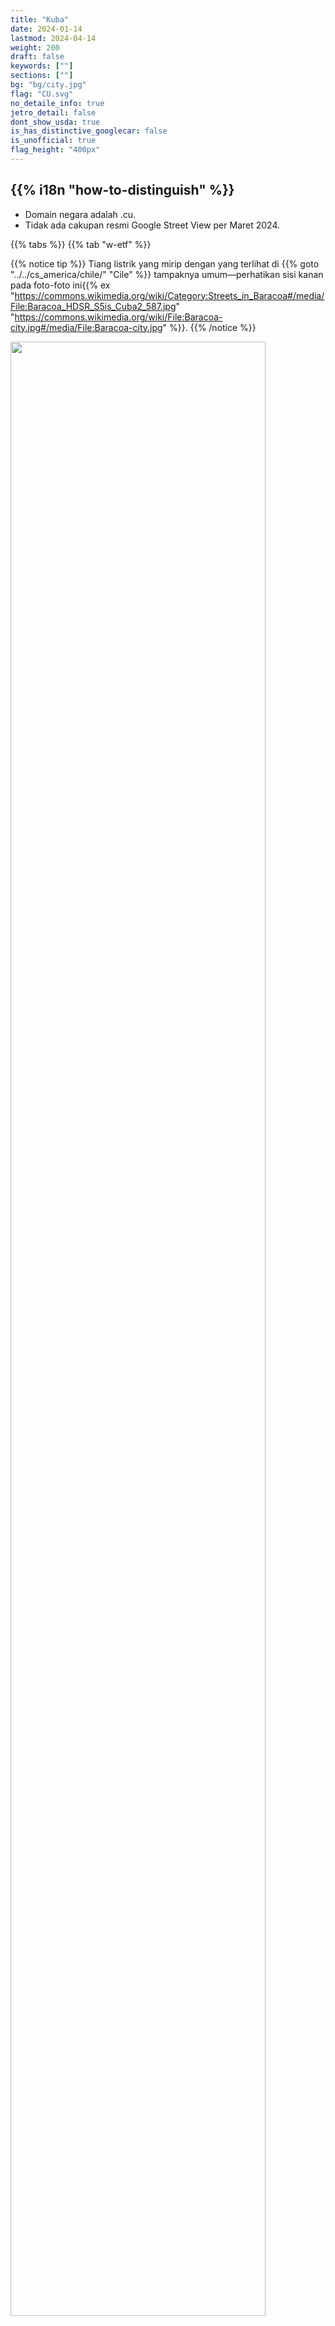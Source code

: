 ```yaml
---
title: "Kuba"
date: 2024-01-14
lastmod: 2024-04-14
weight: 200
draft: false
keywords: [""]
sections: [""]
bg: "bg/city.jpg"
flag: "CU.svg"
no_detaile_info: true
jetro_detail: false
dont_show_usda: true
is_has_distinctive_googlecar: false
is_unofficial: true
flag_height: "400px"
---
```


<div class="main-desciption country-description">
    <h2 class="section-title">{{% i18n "how-to-distinguish" %}}</h2>
    <ul class="rule-list">
        <li>Domain negara adalah <span class="quiz">.cu</span>.</li>
        <li>Tidak ada cakupan resmi Google Street View per Maret 2024.</li>
    </ul>
</div>


{{% tabs %}}
{{% tab "w-etf" %}}

{{% notice tip %}}
Tiang listrik yang mirip dengan yang terlihat di {{% goto "../../cs_america/chile/" "Cile" %}} tampaknya umum—perhatikan sisi kanan pada foto-foto ini{{% ex "https://commons.wikimedia.org/wiki/Category:Streets_in_Baracoa#/media/File:Baracoa_HDSR_S5is_Cuba2_587.jpg" "https://commons.wikimedia.org/wiki/File:Baracoa-city.jpg#/media/File:Baracoa-city.jpg" %}}.
{{% /notice %}}
<div class="googlemap-if unclickable">
<img src="/rule/n_america/cuba/jatibonico_sancti_spiritus_cuba.jpg" width="90%">
</div>
{{% /tab %}}
{{% /tabs %}}
